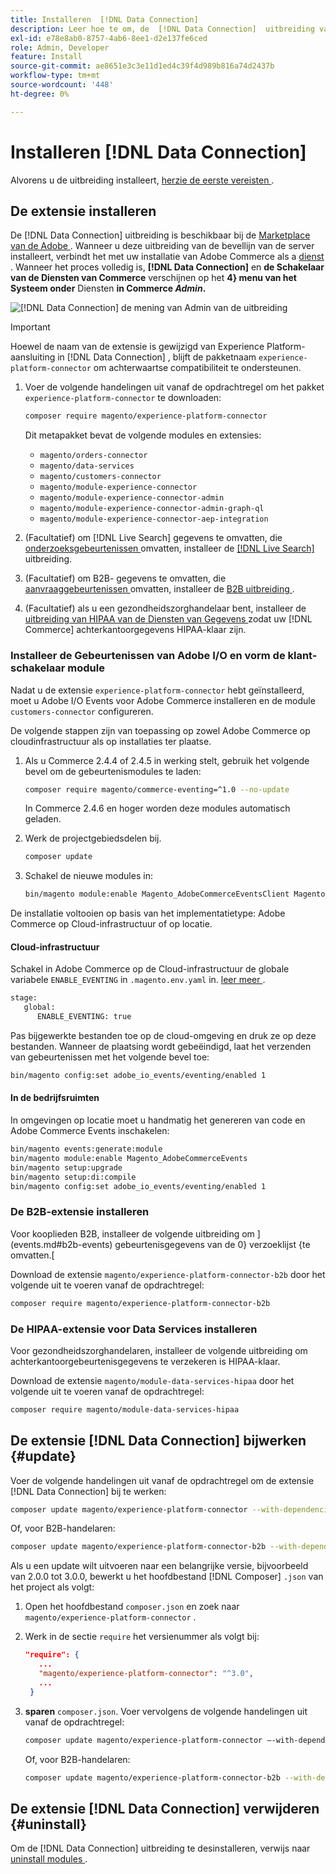 ```yaml
---
title: Installeren  [!DNL Data Connection]
description: Leer hoe te om, de  [!DNL Data Connection]  uitbreiding van Adobe Commerce te installeren bij te werken en te desinstalleren.
exl-id: e78e8ab0-8757-4ab6-8ee1-d2e137fe6ced
role: Admin, Developer
feature: Install
source-git-commit: ae8651e3c3e11d1ed4c39f4d989b816a74d2437b
workflow-type: tm+mt
source-wordcount: '448'
ht-degree: 0%

---
```


# Installeren [!DNL Data Connection]

Alvorens u de uitbreiding installeert, [ herzie de eerste vereisten ](overview.md#prereqs).

## De extensie installeren

De [!DNL Data Connection] uitbreiding is beschikbaar bij de [ Marketplace van de Adobe ](https://commercemarketplace.adobe.com/magento-experience-platform-connector.html). Wanneer u deze uitbreiding van de bevellijn van de server installeert, verbindt het met uw installatie van Adobe Commerce als a [ dienst ](../landing/saas.md). Wanneer het proces volledig is, **[!DNL Data Connection]** en **de Schakelaar van de Diensten van Commerce** verschijnen op het **4} menu van het Systeem onder** Diensten **in Commerce _Admin_.**

![[!DNL Data Connection] de mening van Admin van de uitbreiding ](assets/epc-adminui.png)

>[!IMPORTANT]
>
>Hoewel de naam van de extensie is gewijzigd van Experience Platform-aansluiting in [!DNL Data Connection] , blijft de pakketnaam `experience-platform-connector` om achterwaartse compatibiliteit te ondersteunen.

1. Voer de volgende handelingen uit vanaf de opdrachtregel om het pakket `experience-platform-connector` te downloaden:

   ```bash
   composer require magento/experience-platform-connector
   ```

   Dit metapakket bevat de volgende modules en extensies:

   - `magento/orders-connector`
   - `magento/data-services`
   - `magento/customers-connector`
   - `magento/module-experience-connector`
   - `magento/module-experience-connector-admin`
   - `magento/module-experience-connector-admin-graph-ql`
   - `magento/module-experience-connector-aep-integration`

1. (Facultatief) om [!DNL Live Search] gegevens te omvatten, die [ onderzoeksgebeurtenissen ](events.md#search-events) omvatten, installeer de [[!DNL Live Search]](../live-search/install.md) uitbreiding.

1. (Facultatief) om B2B- gegevens te omvatten, die [ aanvraaggebeurtenissen ](events.md#b2b-events) omvatten, installeer de [ B2B uitbreiding ](#install-the-b2b-extension).

1. (Facultatief) als u een gezondheidszorghandelaar bent, installeer de [ uitbreiding van HIPAA van de Diensten van Gegevens ](#install-the-data-services-hipaa-extension) zodat uw [!DNL Commerce] achterkantoorgegevens HIPAA-klaar zijn.

### Installeer de Gebeurtenissen van Adobe I/O en vorm de klant-schakelaar module

Nadat u de extensie `experience-platform-connector` hebt geïnstalleerd, moet u Adobe I/O Events voor Adobe Commerce installeren en de module `customers-connector` configureren.

De volgende stappen zijn van toepassing op zowel Adobe Commerce op cloudinfrastructuur als op installaties ter plaatse.

1. Als u Commerce 2.4.4 of 2.4.5 in werking stelt, gebruik het volgende bevel om de gebeurtenismodules te laden:

   ```bash
   composer require magento/commerce-eventing=^1.0 --no-update
   ```

   In Commerce 2.4.6 en hoger worden deze modules automatisch geladen.

1. Werk de projectgebiedsdelen bij.

   ```bash
   composer update
   ```

1. Schakel de nieuwe modules in:

   ```bash
   bin/magento module:enable Magento_AdobeCommerceEventsClient Magento_AdobeCommerceEventsGenerator Magento_AdobeIoEventsClient Magento_AdobeCommerceOutOfProcessExtensibility
   ```

De installatie voltooien op basis van het implementatietype: Adobe Commerce op Cloud-infrastructuur of op locatie.

#### Cloud-infrastructuur

Schakel in Adobe Commerce op de Cloud-infrastructuur de globale variabele `ENABLE_EVENTING` in `.magento.env.yaml` in. [ leer meer ](https://experienceleague.adobe.com/docs/commerce-cloud-service/user-guide/configure/env/stage/variables-global.html#enable_eventing).

```bash
stage:
   global:
      ENABLE_EVENTING: true
```

Pas bijgewerkte bestanden toe op de cloud-omgeving en druk ze op deze bestanden. Wanneer de plaatsing wordt gebeëindigd, laat het verzenden van gebeurtenissen met het volgende bevel toe:

```bash
bin/magento config:set adobe_io_events/eventing/enabled 1
```

#### In de bedrijfsruimten

In omgevingen op locatie moet u handmatig het genereren van code en Adobe Commerce Events inschakelen:

```bash
bin/magento events:generate:module
bin/magento module:enable Magento_AdobeCommerceEvents
bin/magento setup:upgrade
bin/magento setup:di:compile
bin/magento config:set adobe_io_events/eventing/enabled 1
```

### De B2B-extensie installeren

Voor kooplieden B2B, installeer de volgende uitbreiding om ](events.md#b2b-events) gebeurtenisgegevens van de 0} verzoeklijst {te omvatten.[

Download de extensie `magento/experience-platform-connector-b2b` door het volgende uit te voeren vanaf de opdrachtregel:

```bash
composer require magento/experience-platform-connector-b2b
```

### De HIPAA-extensie voor Data Services installeren

Voor gezondheidszorghandelaren, installeer de volgende uitbreiding om achterkantoorgebeurtenisgegevens te verzekeren is HIPAA-klaar.

Download de extensie `magento/module-data-services-hipaa` door het volgende uit te voeren vanaf de opdrachtregel:

```bash
composer require magento/module-data-services-hipaa
```

## De extensie [!DNL Data Connection] bijwerken {#update}

Voer de volgende handelingen uit vanaf de opdrachtregel om de extensie [!DNL Data Connection] bij te werken:

```bash
composer update magento/experience-platform-connector --with-dependencies
```

Of, voor B2B-handelaren:

```bash
composer update magento/experience-platform-connector-b2b --with-dependencies
```

Als u een update wilt uitvoeren naar een belangrijke versie, bijvoorbeeld van 2.0.0 tot 3.0.0, bewerkt u het hoofdbestand [!DNL Composer] `.json` van het project als volgt:

1. Open het hoofdbestand `composer.json` en zoek naar `magento/experience-platform-connector` .

1. Werk in de sectie `require` het versienummer als volgt bij:

   ```json
   "require": {
      ...
      "magento/experience-platform-connector": "^3.0",
      ...
    }
   ```

1. **sparen** `composer.json`. Voer vervolgens de volgende handelingen uit vanaf de opdrachtregel:

   ```bash
   composer update magento/experience-platform-connector –-with-dependencies
   ```

   Of, voor B2B-handelaren:

   ```bash
   composer update magento/experience-platform-connector-b2b --with-dependencies
   ```

## De extensie [!DNL Data Connection] verwijderen {#uninstall}

Om de [!DNL Data Connection] uitbreiding te desinstalleren, verwijs naar [ uninstall modules ](https://experienceleague.adobe.com/docs/commerce-operations/installation-guide/tutorials/uninstall-modules.html).
